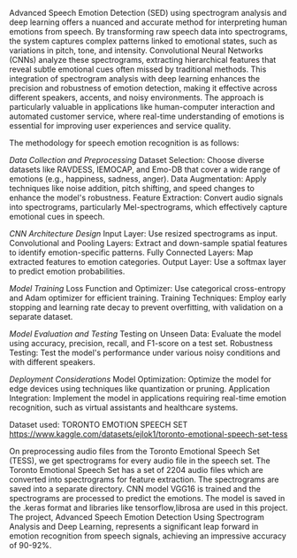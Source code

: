 Advanced Speech Emotion Detection (SED) using spectrogram analysis and deep learning offers a nuanced and accurate method for interpreting human emotions from speech. By transforming raw speech data into spectrograms, the system captures complex patterns linked to emotional states, such as variations in pitch, tone, and intensity. Convolutional Neural Networks (CNNs) analyze these spectrograms, extracting hierarchical features that reveal subtle emotional cues often missed by traditional methods. This integration of spectrogram analysis with deep learning enhances the precision and robustness of emotion detection, making it effective across different speakers, accents, and noisy environments. The approach is particularly valuable in applications like human-computer interaction and automated customer service, where real-time understanding of emotions is essential for improving user experiences and service quality.

The methodology for speech emotion recognition is as follows:

*Data Collection and Preprocessing*
Dataset Selection: Choose diverse datasets like RAVDESS, IEMOCAP, and Emo-DB that cover a wide range of emotions (e.g., happiness, sadness, anger).
Data Augmentation: Apply techniques like noise addition, pitch shifting, and speed changes to enhance the model's robustness.
Feature Extraction: Convert audio signals into spectrograms, particularly Mel-spectrograms, which effectively capture emotional cues in speech.

*CNN Architecture Design*
Input Layer: Use resized spectrograms as input.
Convolutional and Pooling Layers: Extract and down-sample spatial features to identify emotion-specific patterns.
Fully Connected Layers: Map extracted features to emotion categories.
Output Layer: Use a softmax layer to predict emotion probabilities.

*Model Training*
Loss Function and Optimizer: Use categorical cross-entropy and Adam optimizer for efficient training.
Training Techniques: Employ early stopping and learning rate decay to prevent overfitting, with validation on a separate dataset.

*Model Evaluation and Testing*
Testing on Unseen Data: Evaluate the model using accuracy, precision, recall, and F1-score on a test set.
Robustness Testing: Test the model's performance under various noisy conditions and with different speakers.

*Deployment Considerations*
Model Optimization: Optimize the model for edge devices using techniques like quantization or pruning.
Application Integration: Implement the model in applications requiring real-time emotion recognition, such as virtual assistants and healthcare systems.

Dataset used: TORONTO EMOTION SPEECH SET
https://www.kaggle.com/datasets/ejlok1/toronto-emotional-speech-set-tess

On preprocessing audio files from the Toronto Emotional Speech Set (TESS), we get spectrograms for every audio file in the speech set. The Toronto Emotional Speech Set has a set of 2204 audio files which are converted into spectrograms for feature extraction.
The spectrograms are saved into a separate directory. CNN model VGG16 is trained and the spectrograms are processed to predict the emotions. The model is saved in the .keras format and libraries like tensorflow,librosa are used in this project.
The project, Advanced Speech Emotion Detection Using Spectrogram Analysis and Deep Learning, represents a significant leap forward in emotion recognition from speech signals, achieving an impressive accuracy of 90-92%. 

